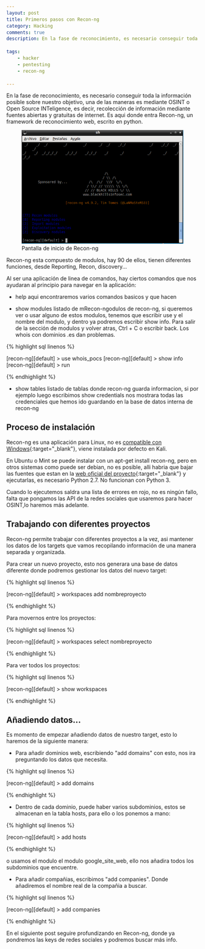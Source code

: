 ```yaml
---
layout: post
title: Primeros pasos con Recon-ng
category: Hacking
comments: true
description: En la fase de reconocimiento, es necesario conseguir toda la información posible sobre nuestro objetivo, una de las maneras es mediante OSINT o Open Source INTeligence, es decir, recolección de información mediante fuentes abiertas y gratuitas de internet. Es aqui donde entra Recon-ng, un framework de reconocimiento web, escrito en python.

tags:   
    - hacker
    - pentesting
    - recon-ng

---
```


En la fase de reconocimiento, es necesario conseguir toda la información posible sobre nuestro objetivo, una de las maneras es mediante OSINT o Open Source INTeligence, es decir, recolección de información mediante fuentes abiertas y gratuitas de internet. Es aqui donde entra Recon-ng, un framework de reconocimiento web, escrito en python.

<figure>
<img alt="OSINT con recon-ng" src="/resources/images/recon-ng-inicio.png"/>
<figcaption>
Pantalla de inicio de Recon-ng
</figcaption>
</figure>

Recon-ng esta compuesto de modulos, hay 90 de ellos, tienen diferentes funciones, desde Reporting, Recon, discovery...

Al ser una aplicación de linea de comandos, hay ciertos comandos que nos ayudaran al principio para navegar en la aplicación:

* help aqui encontraremos varios comandos basicos y que hacen

* show modules listado de mRecon-ngodulos de recon-ng, si queremos ver o usar alguno de estos modulos, tenemos que escribir use y el nombre del modulo, y dentro ya podremos escribir show info. Para salir de la sección de modulos y volver atras, Ctrl + C o escribir back.
Los whois con dominios .es dan problemas.

{% highlight sql linenos %}

[recon-ng][default] > use whois_pocs
[recon-ng][default] > show info
[recon-ng][default] > run

{% endhighlight %}

* show tables listado de tablas donde recon-ng guarda informacion, si por ejemplo luego escribimos show credentials nos mostrara todas las credenciales que hemos ido guardando en la base de datos interna de recon-ng


## Proceso de instalación

Recon-ng es una aplicación para Linux, no es [compatible con Windows](https://bitbucket.org/LaNMaSteR53/recon-ng/issues/205/recon-ng-in-windows-10){:target="_blank"}, viene instalada por defecto en Kali.

En Ubuntu o Mint se puede instalar con un apt-get install recon-ng, pero en otros sistemas como puede ser debian, no es posible, alli habria que bajar las fuentes que estan en la [web oficial del proyecto](https://bitbucket.org/LaNMaSteR53/recon-ng/src){:target="_blank"} y ejecutarlas, es necesario Python 2.7. No funcionan con Python 3.

Cuando lo ejecutemos saldra una lista de errores en rojo, no es ningún fallo, falta que pongamos las API de la redes sociales que usaremos para hacer OSINT,lo haremos más adelante.

## Trabajando con diferentes proyectos

Recon-ng permite trabajar con diferentes proyectos a la vez, asi mantener los datos de los targets que vamos recopilando información de una manera separada y organizada.

Para crear un nuevo proyecto, esto nos generara una base de datos diferente donde podremos gestionar los datos del nuevo target:

{% highlight sql linenos %}

[recon-ng][default] > workspaces add nombreproyecto

{% endhighlight %}

Para movernos entre los proyectos:

{% highlight sql linenos %}

[recon-ng][default] > workspaces select nombreproyecto

{% endhighlight %}

Para ver todos los proyectos:

{% highlight sql linenos %}

[recon-ng][default] > show workspaces

{% endhighlight %}

## Añadiendo datos...

Es momento de empezar añadiendo datos de nuestro target, esto lo haremos de la siguiente manera:

* Para añadir dominios web, escribiendo "add domains" con esto, nos ira preguntando los datos que necesita.

{% highlight sql linenos %}

[recon-ng][default] > add domains

{% endhighlight %}

* Dentro de cada dominio, puede haber varios subdominios, estos se almacenan en la tabla hosts, para ello o los ponemos a mano:

{% highlight sql linenos %}

[recon-ng][default] > add hosts

{% endhighlight %}

o usamos el modulo el modulo google_site_web, ello nos añadira todos los subdominios que encuentre.

* Para añadir compañias, escribimos "add companies". Donde añadiremos el nombre real de la compañia a buscar.

{% highlight sql linenos %}

[recon-ng][default] > add companies

{% endhighlight %}


En el siguiente post seguire profundizando en Recon-ng, donde ya pondremos las keys de redes sociales y podremos buscar más info.






